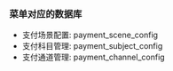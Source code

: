 ### 菜单对应的数据库
- 支付场景配置: payment_scene_config
- 支付科目管理: payment_subject_config
- 支付通道管理: payment_channel_config